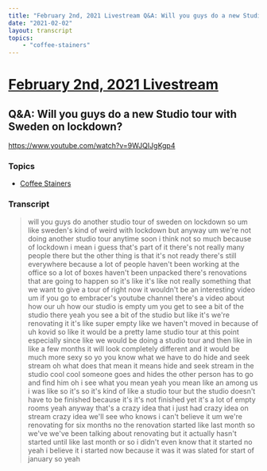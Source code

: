 ```yaml
---
title: "February 2nd, 2021 Livestream Q&A: Will you guys do a new Studio tour with Sweden on lockdown?"
date: "2021-02-02"
layout: transcript
topics:
    - "coffee-stainers"
---
```

# [February 2nd, 2021 Livestream](../2021-02-02.md)
## Q&A: Will you guys do a new Studio tour with Sweden on lockdown?
https://www.youtube.com/watch?v=9WJQIJgKgp4

### Topics
* [Coffee Stainers](../topics/coffee-stainers.md)

### Transcript

> will you guys do another studio tour of sweden on lockdown so um like sweden's kind of weird with lockdown but anyway um we're not doing another studio tour anytime soon i think not so much because of lockdown i mean i guess that's part of it there's not really many people there but the other thing is that it's not ready there's still everywhere because a lot of people haven't been working at the office so a lot of boxes haven't been unpacked there's renovations that are going to happen so it's like it's like not really something that we want to give a tour of right now it wouldn't be an interesting video um if you go to embracer's youtube channel there's a video about how our uh how our studio is empty um you get to see a bit of the studio there yeah you see a bit of the studio but like it's we're renovating it it's like super empty like we haven't moved in because of uh kovid so like it would be a pretty lame studio tour at this point especially since like we would be doing a studio tour and then like in like a few months it will look completely different and it would be much more sexy so yo you know what we have to do hide and seek stream oh what does that mean it means hide and seek stream in the studio cool cool someone goes and hides the other person has to go and find him oh i see what you mean yeah you mean like an among us i was like so it's so it's kind of like a studio tour but the studio doesn't have to be finished because it's it's not finished yet it's a lot of empty rooms yeah anyway that's a crazy idea that i just had crazy idea on stream crazy idea we'll see who knows i can't believe it um we're renovating for six months no the renovation started like last month so we've we've been talking about renovating but it actually hasn't started until like last month or so i didn't even know that it started no yeah i believe it i started now because it was it was slated for start of january so yeah
